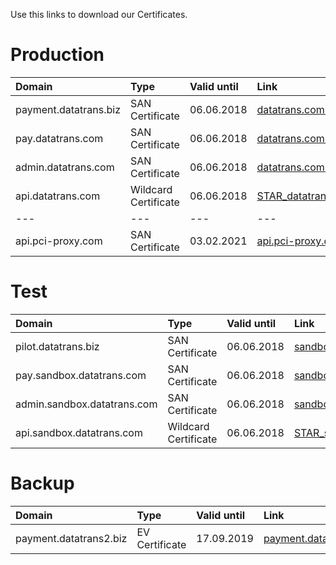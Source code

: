 Use this links to download our Certificates.


# Production
| Domain | Type | Valid until | Link |
| :--- | :--- | :--- | :--- |
| payment.datatrans.biz | SAN Certificate | 06.06.2018 | [datatrans.com.zip](https://github.com/datatrans/techinfo.datatrans.ch/raw/master/certs/datatrans.com.zip) |
| pay.datatrans.com | SAN Certificate | 06.06.2018 | [datatrans.com.zip](https://github.com/datatrans/techinfo.datatrans.ch/raw/master/certs/datatrans.com.zip) |
| admin.datatrans.com | SAN Certificate | 06.06.2018 | [datatrans.com.zip](https://github.com/datatrans/techinfo.datatrans.ch/raw/master/certs/datatrans.com.zip) |
| api.datatrans.com | Wildcard Certificate | 06.06.2018 | [STAR\_datatrans.com.zip](https://github.com/datatrans/techinfo.datatrans.ch/raw/master/certs/STAR_datatrans.com.zip) |
| --- | --- | --- | --- |
| api.pci-proxy.com | SAN Certificate | 03.02.2021 | [api.pci-proxy.com.zip](https://github.com/datatrans/techinfo.datatrans.ch/raw/master/certs/api.pci-proxy.com.zip) |


# Test
| Domain | Type | Valid until | Link |
| :--- | :--- | :--- | :--- |
| pilot.datatrans.biz | SAN Certificate | 06.06.2018 | [sandbox.datatrans.com.zip](https://github.com/datatrans/techinfo.datatrans.ch/raw/master/certs/sandbox.datatrans.com.zip) |
| pay.sandbox.datatrans.com | SAN Certificate | 06.06.2018 | [sandbox.datatrans.com.zip](https://github.com/datatrans/techinfo.datatrans.ch/raw/master/certs/sandbox.datatrans.com.zip) |
| admin.sandbox.datatrans.com | SAN Certificate | 06.06.2018 | [sandbox.datatrans.com.zip](https://github.com/datatrans/techinfo.datatrans.ch/raw/master/certs/sandbox.datatrans.com.zip) |
| api.sandbox.datatrans.com | Wildcard Certificate | 06.06.2018 | [STAR\_sandbox.datatrans.com.zip](https://github.com/datatrans/techinfo.datatrans.ch/raw/master/certs/STAR_sandbox.datatrans.com.zip) |



# Backup
| Domain | Type | Valid until | Link |
| :--- | :--- | :--- | :--- |
| payment.datatrans2.biz | EV Certificate | 17.09.2019 | [payment.datatrans2.biz.zip](https://github.com/datatrans/techinfo.datatrans.ch/raw/master/certs/payment.datatrans2.biz.zip) |








